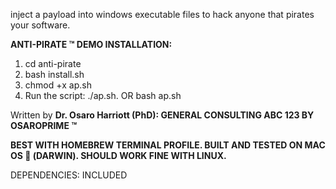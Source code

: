 inject a payload into windows executable files to hack anyone that pirates your software.

**ANTI-PIRATE ™ DEMO INSTALLATION:**

1. cd anti-pirate
2. bash install.sh
3. chmod +x ap.sh
5. Run the script: ./ap.sh. OR bash ap.sh

Written by **Dr. Osaro Harriott (PhD): GENERAL CONSULTING ABC 123 BY OSAROPRIME ™**


**BEST WITH HOMEBREW TERMINAL PROFILE. BUILT AND TESTED ON MAC OS  (DARWIN). SHOULD WORK FINE WITH LINUX.**

DEPENDENCIES: INCLUDED



